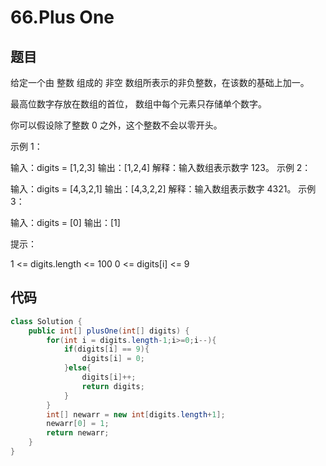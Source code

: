 # 66.Plus One

## 题目

给定一个由 整数 组成的 非空 数组所表示的非负整数，在该数的基础上加一。

最高位数字存放在数组的首位， 数组中每个元素只存储单个数字。

你可以假设除了整数 0 之外，这个整数不会以零开头。

 

示例 1：

输入：digits = [1,2,3]
输出：[1,2,4]
解释：输入数组表示数字 123。
示例 2：

输入：digits = [4,3,2,1]
输出：[4,3,2,2]
解释：输入数组表示数字 4321。
示例 3：

输入：digits = [0]
输出：[1]


提示：

1 <= digits.length <= 100
0 <= digits[i] <= 9

## 代码

```java
class Solution {
    public int[] plusOne(int[] digits) {
        for(int i = digits.length-1;i>=0;i--){
            if(digits[i] == 9){
                digits[i] = 0;
            }else{
                digits[i]++;
                return digits;
            }
        }
        int[] newarr = new int[digits.length+1];
        newarr[0] = 1;
        return newarr;
    }
}
```

